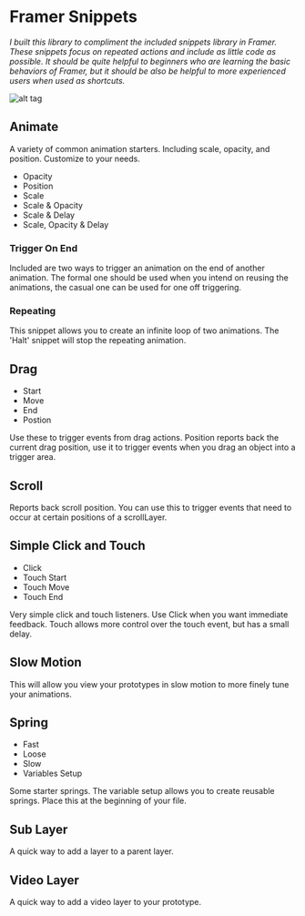 # Framer Snippets

*I built this library to compliment the included snippets library in Framer. These snippets focus on repeated actions and include as little code as possible. It should be quite helpful to beginners who are learning the basic behaviors of Framer, but it should be also be helpful to more experienced users when used as shortcuts.*

![alt tag](http://whyamicrazytoday.com/github/snippets.png)

## Animate

A variety of common animation starters. Including scale, opacity, and position. Customize to your needs.

- Opacity
- Position
- Scale
- Scale & Opacity
- Scale & Delay
- Scale, Opacity & Delay

### Trigger On End

Included are two ways to trigger an animation on the end of another animation. The formal one should be used when you intend on reusing the animations, the casual one can be used for one off triggering.

### Repeating

This snippet allows you to create an infinite loop of two animations. The 'Halt' snippet will stop the repeating animation.

## Drag

- Start
- Move
- End
- Postion

Use these to trigger events from drag actions. Position reports back the current drag position, use it to trigger events when you drag an object into a trigger area.

## Scroll

Reports back scroll position. You can use this to trigger events that need to occur at certain positions of a scrollLayer.

## Simple Click and Touch

- Click
- Touch Start
- Touch Move
- Touch End

Very simple click and touch listeners. Use Click when you want immediate feedback. Touch allows more control over the touch event, but has a small delay.

## Slow Motion

This will allow you view your prototypes in slow motion to more finely tune your animations.

## Spring

- Fast
- Loose
- Slow
- Variables Setup

Some starter springs. The variable setup allows you to create reusable springs. Place this at the beginning of your file.

## Sub Layer

A quick way to add a layer to a parent layer.

## Video Layer

A quick way to add a video layer to your prototype.
